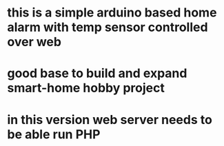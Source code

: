 # this is a simple arduino based home alarm with temp sensor controlled over web
# good base to build and expand smart-home hobby project 
# in this version web server needs to  be able run  PHP
